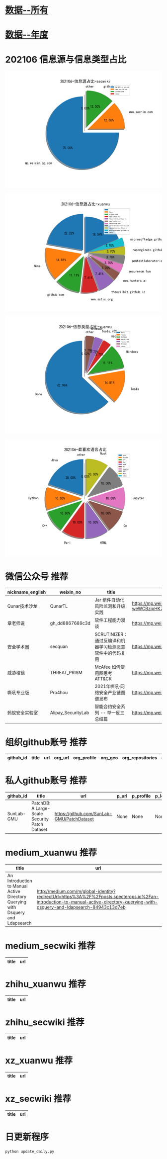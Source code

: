 # [数据--所有](README_20.md)
# [数据--年度](README_2021.md)
# 202106 信息源与信息类型占比
![202106-信息源占比-secwiki](data/img/domain/202106-信息源占比-secwiki.png)

![202106-信息源占比-xuanwu](data/img/domain/202106-信息源占比-xuanwu.png)



![202106-信息类型占比-xuanwu](data/img/tag/202106-信息类型占比-xuanwu.png)

![202106-最喜欢语言占比](data/img/language/202106-最喜欢语言占比.png)

# 微信公众号 推荐
| nickname_english | weixin_no | title | url| 
| --- | --- | --- | ---| 
| Qunar技术沙龙 | QunarTL | Jar 组件自动化风险监测和升级实践 | https://mp.weixin.qq.com/s/3tmwACw-weWCBzipHK79AQ | 1| 
| 章老师说 | gh_dd8867689c3d | 软件工程能力漫谈 | https://mp.weixin.qq.com/s/hJS5LJRZkMZmHm6g2R_jpw | 1| 
| 安全学术圈 | secquan | SCRUTINIZER：通过反编译和机器学习检测恶意软件中的代码复用 | https://mp.weixin.qq.com/s/hdqCwSoXdxAYB8OfL5oJEQ | 1| 
| 威胁棱镜 | THREAT_PRISM | McAfee 如何使用图思考 ATT&CK | https://mp.weixin.qq.com/s/rlFmQdZZTHUnX2D1JSVtFQ | 1| 
| 嘶吼专业版 | Pro4hou | 2021年嘶吼·网络安全产业链图谱发布 | https://mp.weixin.qq.com/s/IDlXpFBtX19CE9PLoSgVYA | 1| 
| 蚂蚁安全实验室 | Alipay_SecurityLab | 智能合约安全系列 -- 举一反三总结篇 | https://mp.weixin.qq.com/s/ZxrBHgZ5a_IuU0nNySIlwA | 1| 


# 组织github账号 推荐
| github_id | title | url | org_url | org_profile | org_geo | org_repositories | org_people | org_projects | repo_lang | repo_star | repo_forks| 
| --- | --- | --- | --- | --- | --- | --- | --- | --- | --- | --- | ---| 


# 私人github账号 推荐
| github_id | title | url | p_url | p_profile | p_loc | p_company | p_repositories | p_projects | p_stars | p_followers | p_following | repo_lang | repo_star | repo_forks | 
| --- | --- | --- | --- | --- | --- | --- | --- | --- | --- | --- | --- | --- | --- | ---| 
| SunLab-GMU | PatchDB: A Large-Scale Security Patch Dataset | https://github.com/SunLab-GMU/PatchDataset | None | None | None | None | 0 | 0 | 0 | 0 | 0 | None | 0 | 0 | 1| 


# medium_xuanwu 推荐
| title | url| 
| --- | ---| 
| An Introduction to Manual Active Directory Querying with Dsquery and Ldapsearch | http://medium.com/m/global-identity?redirectUrl=https%3A%2F%2Fposts.specterops.io%2Fan-introduction-to-manual-active-directory-querying-with-dsquery-and-ldapsearch-84943c13d7eb| 


# medium_secwiki 推荐
| title | url| 
| --- | ---| 


# zhihu_xuanwu 推荐
| title | url| 
| --- | ---| 


# zhihu_secwiki 推荐
| title | url| 
| --- | ---| 


# xz_xuanwu 推荐
| title | url| 
| --- | ---| 


# xz_secwiki 推荐
| title | url| 
| --- | ---| 



# 日更新程序
`python update_daily.py`